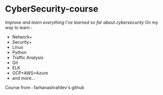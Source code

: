 # CyberSecurity-course

*Improve and learn everything I've learned so far about cybersecurity*
On my way to learn :
- Network+
- Security+
- Linux
- Python
- Traffic Analysis
- Git
- ELK
- GCP+AWS+Azure
- and more...



Course from : farhanashrafdev's github
